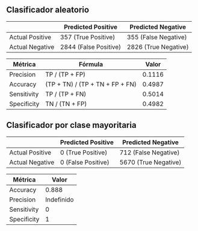 ## Clasificador aleatorio

|                | Predicted Positive | Predicted Negative |
|----------------|--------------------|--------------------|
| Actual Positive| 357 (True Positive)| 355 (False Negative) |
| Actual Negative| 2844 (False Positive)| 2826 (True Negative) |

| Métrica       | Fórmula                                  | Valor   |
|---------------|------------------------------------------|---------|
| Precision      | TP / (TP + FP)                           | 0.1116  |
| Accuracy     | (TP + TN) / (TP + TN + FP + FN)          | 0.4987  |
| Sensitivity  | TP / (TP + FN)                           | 0.5014  |
| Specificity | TN / (TN + FP)                           | 0.4982  |

## Clasificador por clase mayoritaria
|                | Predicted Positive | Predicted Negative |
|----------------|--------------------|--------------------|
| Actual Positive| 0 (True Positive)| 712 (False Negative) |
| Actual Negative| 0 (False Positive)| 5670 (True Negative) |

| Métrica       | Valor       |
|---------------|-------------|
| Accuracy      | 0.888       |
| Precision     | Indefinido  |
| Sensitivity   | 0           |
| Specificity   | 1           |

